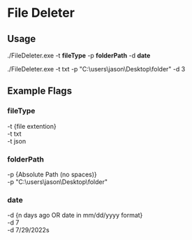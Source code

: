 ﻿<h1>File Deleter</h1>
<h2>Usage</h2>
./FileDeleter.exe -t <strong>fileType</strong> -p <strong>folderPath</strong> -d <strong>date</strong>

./FileDeleter.exe -t txt -p "C:\users\jason\Desktop\folder" -d 3

<h2>Example Flags</h2>
<h3>fileType</h3>
-t {file extention}
</br>
-t txt
</br>
-t json
<h3>folderPath</h3>
-p {Absolute Path (no spaces)}
</br>
-p "C:\users\jason\Desktop\folder"
<h3>date</h3>
-d {n days ago OR date in mm/dd/yyyy format}
</br>
-d 7
</br>
-d 7/29/2022s